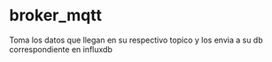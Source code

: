 # broker_mqtt
Toma los datos que llegan en su respectivo topico y los envia a su db correspondiente en influxdb
